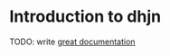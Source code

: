 # Introduction to dhjn

TODO: write [great documentation](http://jacobian.org/writing/what-to-write/)
